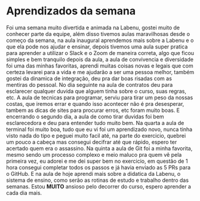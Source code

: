 # Aprendizados da semana
Foi uma semana muito divertida e animada na Labenu, gostei muito de conhecer parte da equipe, além disso tivemos aulas maravilhosas desde o começo da semana, na aula inaugural aprendemos mais sobre a Labenu e o que ela pode nos ajudar e ensinar, depois tivemos uma aula super pratica para aprender a utilizar o Slack e o Zoom de maneira correta, algo que ficou simples e bem tranquilo depois da aula, a aula de convivencia e diversidade foi uma das minhas favoritas, aprendi muitas coisas novas e legais que com certeza levarei para a vida e me ajudarão a ser uma pessoa melhor, também gostei da dinamica de integração, deu pra dar boas risadas com as mentiras do pessoal. No dia seguinte na aula de contratos deu para esclarecer qualquer duvida que alguem tinha sobre o curso, suas regras, etc. A aula de tecnicas para programar, serviu para tirar um peso da nossas costas, que iremos errar e quando isso acontecer não é pra desesperar, tambem as dicas de sites para procurar erros, etc foram muito boas. E encerrando o segundo dia, a aula de como tirar duvidas foi bem esclarecedora e deu para entender tudo muito bem. Na quarta a aula de terminal foi muito boa, tudo que eu vi foi um aprendizado novo, nunca tinha visto nada do tipo e peguei muito facil até, na parte do exercicio, quebrei um pouco a cabeça mas consegui decifrar até que rápido, espero ter acertado quem era o assassino. Na quinta a aula de Git foi a minha favorita, mesmo sendo um processo complexo e meio maluco pra quem vê pela primeira vez, eu adorei e me dei super bem no exercicio, em questão de 1 hora consegui completar todos os passos e já havia enviado as 5 PRs para o GitHub. E na aula de hoje aprendi mais sobre a didatica da Labenu, o sistema de ensino, como serão as rotinas de estudo e trabalho dentro das semanas. Estou **MUITO** ansioso pelo decorrer do curso, espero aprender a cada dia mais.